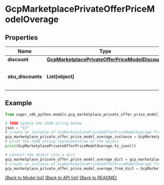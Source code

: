 # GcpMarketplacePrivateOfferPriceModelOverage


## Properties

Name | Type | Description | Notes
------------ | ------------- | ------------- | -------------
**discount** | [**GcpMarketplacePrivateOfferPriceModelDiscount**](GcpMarketplacePrivateOfferPriceModelDiscount.md) |  | [optional] 
**sku_discounts** | **List[object]** | TODO: need to define the type | [optional] 

## Example

```python
from suger_sdk_python.models.gcp_marketplace_private_offer_price_model_overage import GcpMarketplacePrivateOfferPriceModelOverage

# TODO update the JSON string below
json = "{}"
# create an instance of GcpMarketplacePrivateOfferPriceModelOverage from a JSON string
gcp_marketplace_private_offer_price_model_overage_instance = GcpMarketplacePrivateOfferPriceModelOverage.from_json(json)
# print the JSON string representation of the object
print(GcpMarketplacePrivateOfferPriceModelOverage.to_json())

# convert the object into a dict
gcp_marketplace_private_offer_price_model_overage_dict = gcp_marketplace_private_offer_price_model_overage_instance.to_dict()
# create an instance of GcpMarketplacePrivateOfferPriceModelOverage from a dict
gcp_marketplace_private_offer_price_model_overage_from_dict = GcpMarketplacePrivateOfferPriceModelOverage.from_dict(gcp_marketplace_private_offer_price_model_overage_dict)
```
[[Back to Model list]](../README.md#documentation-for-models) [[Back to API list]](../README.md#documentation-for-api-endpoints) [[Back to README]](../README.md)


